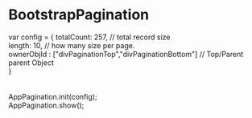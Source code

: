 # BootstrapPagination



var config = { totalCount: 257, // total record size </br>
               length: 10, // how many size per page.</br>
               ownerObjId : ["divPaginationTop","divPaginationBottom"] // Top/Parent parent Object</br>
}</br>
</br>
</br>
AppPagination.init(config);</br>
AppPagination.show();</br>
